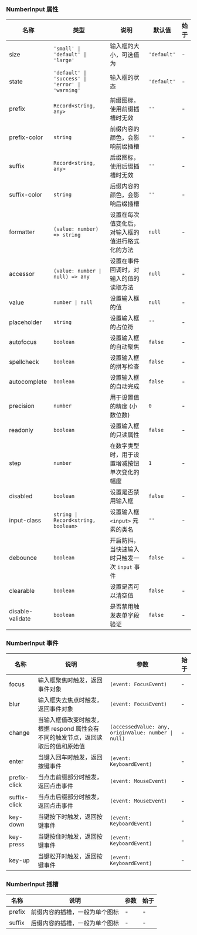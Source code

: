 ### NumberInput 属性

| 名称         | 类型             | 说明                                               | 默认值    | 始于 |
| ------------ | ---------------- | -------------------------------------------------- | --------- | --- |
| size         | `'small' \| 'default' \| 'large'`           | 输入框的大小，可选值为 | `'default'` | - |
| state        | `'default' \| 'success' \| 'error' \| 'warning'`           | 输入框的状态                                   | `'default'` | - |
| prefix       | `Record<string, any>`           | 前缀图标，使用前缀插槽时无效                 | `''`        | - |
| prefix-color | `string`           | 前缀内容的颜色，会影响前缀插槽                     | `''`        | - |
| suffix       | `Record<string, any>`           | 后缀图标，使用后缀插槽时无效                 | `''`        | - |
| suffix-color | `string`           | 后缀内容的颜色，会影响后缀插槽                     | `''`        | - |
| formatter    | `(value: number) => string`         | 设置在每次值变化后，对输入框的值进行格式化的方法   | `null`      | - |
| accessor     | `(value: number \| null) => any`         | 设置在事件回调时，对输入的值的读取方法             | `null`      | - |
| value        | `number \| null` | 设置输入框的值                                     | `null`        | - |
| placeholder  | `string`           | 设置输入框的占位符                                 | `''`        | - |
| autofocus    | `boolean`          | 设置输入框的自动聚焦                               | `false`     | - |
| spellcheck   | `boolean`          | 设置输入框的拼写检查                               | `false`     | - |
| autocomplete | `boolean`           | 设置输入框的自动完成                               | `false`     | - |
| precision    | `number`           | 用于设置值的精度 (小数位数)          | `0`         | - |
| readonly     | `boolean`          | 设置输入框的只读属性                               | `false`     | - |
| step         | `number`           | 在数字类型时，用于设置增减按钮单次变化的幅度       | `1`         | - |
| disabled     | `boolean`          | 设置是否禁用输入框                                 | `false`     | - |
| input-class  | `string \| Record<string, boolean>` | 设置输入框 `<input>` 元素的类名                        | `''`        | - |
| debounce     | `boolean`          | 开启防抖，当快速输入时只触发一次 `input` 事件        | `false`     | - |
| clearable    | `boolean`          | 设置是否可以清空值                                                                                | `false`     | - |
| disable-validate | `boolean`                           | 是否禁用触发表单字段验证                                                         | `false`                 | - |

### NumberInput 事件

| 名称            | 说明                                                                              | 参数                       | 始于 |
| --------------- | --------------------------------------------------------------------------------- | -------------------------- | --- |
| focus        | 输入框聚焦时触发，返回事件对象                                                    | `(event: FocusEvent)`                 | - |
| blur         | 输入框失去焦点时触发，返回事件对象                                                | `(event: FocusEvent)`                  | - |
| change       | 当输入框值改变时触发，根据 respond 属性会有不同的触发节点，返回读取后的值和原始值 | `(accessedValue: any, originValue: number \| null)` | - |
| enter        | 当键入回车时触发，返回按键事件                                                    | `(event: KeyboardEvent)`                 | - |
| prefix-click | 当点击前缀部分时触发，返回点击事件                                                | `(event: MouseEvent)`                 | - |
| suffix-click | 当点击后缀部分时触发，返回点击事件                                                | `(event: MouseEvent)`                 | - |
| key-down     | 当键按下时触发，返回按键事件                                                      | `(event: KeyboardEvent)`               | - |
| key-press    | 当键按住时触发，返回按键事件                                                      | `(event: KeyboardEvent)`              | - |
| key-up       | 当键松开时触发，返回按键事件                                                      | `(event: KeyboardEvent)`                 | - |

### NumberInput 插槽

| 名称   | 说明                           | 参数 | 始于 |
| ------ | ------------------------------ | --- | --- |
| prefix | 前缀内容的插槽，一般为单个图标 | - | - |
| suffix | 后缀内容的插槽，一般为单个图标 | - | - |
